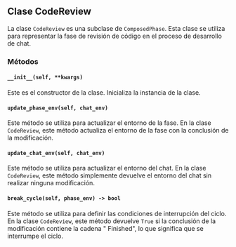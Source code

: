 ## Clase CodeReview

La clase `CodeReview` es una subclase de `ComposedPhase`. Esta clase se utiliza para representar la fase de revisión de código en el proceso de desarrollo de chat.

### Métodos

#### `__init__(self, **kwargs)`

Este es el constructor de la clase. Inicializa la instancia de la clase.

#### `update_phase_env(self, chat_env)`

Este método se utiliza para actualizar el entorno de la fase. En la clase `CodeReview`, este método actualiza el entorno de la fase con la conclusión de la modificación.

#### `update_chat_env(self, chat_env)`

Este método se utiliza para actualizar el entorno del chat. En la clase `CodeReview`, este método simplemente devuelve el entorno del chat sin realizar ninguna modificación.

#### `break_cycle(self, phase_env) -> bool`

Este método se utiliza para definir las condiciones de interrupción del ciclo. En la clase `CodeReview`, este método devuelve `True` si la conclusión de la modificación contiene la cadena "<INFO> Finished", lo que significa que se interrumpe el ciclo.
